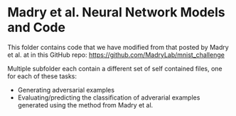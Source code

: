 # Madry et al. Neural Network Models and Code

This folder contains code that we have modified from that posted by Madry et al. at in this GitHub repo: https://github.com/MadryLab/mnist_challenge

Multiple subfolder each contain a different set of self contained files, one for each of these tasks:

- Generating adversarial examples
- Evaluating/predicting the classification of adverarial examples generated using the method from Madry et al.
